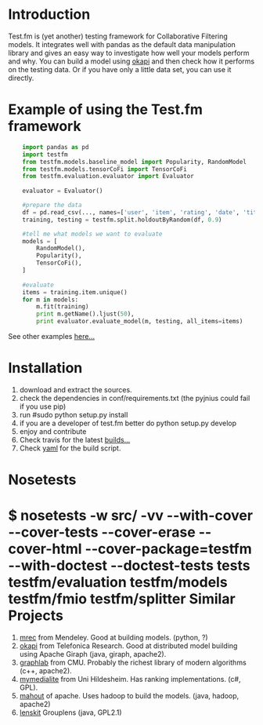 Introduction
===========

Test.fm is (yet another) testing framework for Collaborative Filtering models.
It integrates well with pandas as the default data manipulation library and
gives an easy way to investigate how well your models perform and why.
You can build a model using [okapi](http://grafos.ml) and then check how it performs on the testing data.
Or if you have only a little data set, you can use it directly.

Example of using the Test.fm framework
======================================
```python
	import pandas as pd
	import testfm
	from testfm.models.baseline_model import Popularity, RandomModel
	from testfm.models.tensorCoFi import TensorCoFi
	from testfm.evaluation.evaluator import Evaluator
	
	evaluator = Evaluator()

	#prepare the data
	df = pd.read_csv(..., names=['user', 'item', 'rating', 'date', 'title'])
	training, testing = testfm.split.holdoutByRandom(df, 0.9)

	#tell me what models we want to evaluate
	models = [
	    RandomModel(),
		Popularity(),
		TensorCoFi(),
	]
	
	#evaluate
	items = training.item.unique()
	for m in models:
		m.fit(training)
		print m.getName().ljust(50),
		print evaluator.evaluate_model(m, testing, all_items=items)
```

See other examples [here...](https://github.com/grafos-ml/test.fm/tree/master/src/testfm/examples)

Installation
============
1. download and extract the sources.
2. check the dependencies in conf/requirements.txt (the pyjnius could fail if you use pip)
3. run #sudo python setup.py install
4. if you are a developer of test.fm better do python setup.py develop
5. enjoy and contribute
6. Check travis for the latest [builds...](https://travis-ci.org/grafos-ml/test.fm)
7. Check [yaml](https://github.com/grafos-ml/test.fm/blob/master/.travis.yml) for the build script.

Nosetests
=========
$ nosetests -w src/ -vv --with-cover --cover-tests --cover-erase --cover-html --cover-package=testfm --with-doctest --doctest-tests tests testfm/evaluation testfm/models testfm/fmio testfm/splitter
Similar Projects
================
1. [mrec](https://github.com/Mendeley/mrec/tree/master/mrec) from Mendeley. Good at building models. (python, ?)
2. [okapi](http://grafos.ml) from Telefonica Research. Good at distributed model building using Apache Giraph (java, giraph, apache2).
3. [graphlab](http://graphlab.org/) from CMU. Probably the richest library of modern algorithms (c++, apache2).
4. [mymedialite](http://www.mymedialite.net/) from Uni Hildesheim. Has ranking implementations. (c#, GPL).
5. [mahout](https://mahout.apache.org/) of apache. Uses hadoop to build the models. (java, hadoop, apache2)
6. [lenskit](http://lenskit.grouplens.org/) Grouplens (java, GPL2.1)
